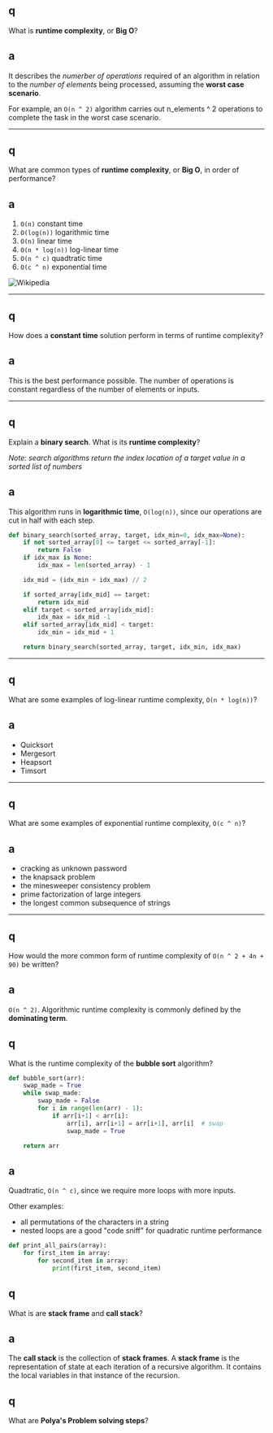 ## q

What is **runtime complexity**, or **Big O**?

## a
It describes the *numerber of operations* required of an algorithm in relation to the *number of elements* being processed, assuming the **worst case scenario**.

For example, an `O(n ^ 2)` algorithm carries out n_elements ^ 2 operations to complete the task in the worst case scenario.

---
## q

What are common types of **runtime complexity**, or **Big O**, in order of performance?

## a

1. `O(n)` constant time
1. `O(log(n))` logarithmic time
1. `O(n)` linear time
1. `O(n * log(n))` log-linear time
1. `O(n ^ c)` quadtratic time
1. `O(c ^ n)` exponential time

![Wikipedia](https://upload.wikimedia.org/wikipedia/commons/thumb/7/7e/Comparison_computational_complexity.svg/1024px-Comparison_computational_complexity.svg.png)

---
## q
How does a **constant time** solution perform in terms of runtime complexity?

## a
This is the best performance possible. The number of operations is constant regardless of the number of elements or inputs.

---
## q
Explain a **binary search**. What is its **runtime complexity**?

*Note: search algorithms return the index location of a target value in a sorted list of numbers*

## a
This algorithm runs in **logarithmic time**, `O(log(n))`, since our operations are cut in half with each step.

```python
def binary_search(sorted_array, target, idx_min=0, idx_max=None):
    if not sorted_array[0] <= target <= sorted_array[-1]:
        return False
    if idx_max is None:
        idx_max = len(sorted_array) - 1

    idx_mid = (idx_min + idx_max) // 2

    if sorted_array[idx_mid] == target:
        return idx_mid
    elif target < sorted_array[idx_mid]:
        idx_max = idx_mid -1 
    elif sorted_array[idx_mid] < target:
        idx_min = idx_mid + 1

    return binary_search(sorted_array, target, idx_min, idx_max)
```

---
## q
What are some examples of log-linear runtime complexity, `O(n * log(n))`?

## a
* Quicksort
* Mergesort
* Heapsort
* Timsort

---
## q
What are some examples of exponential runtime complexity, `O(c ^ n)`?

## a
* cracking as unknown password
* the knapsack problem
* the minesweeper consistency problem
* prime factorization of large integers
* the longest common subsequence of strings

---
## q
How would the more common form of runtime complexity of `O(n ^ 2 + 4n + 90)` be written?

## a
`O(n ^ 2)`. Algorithmic runtime complexity is commonly defined by the **dominating term**.

## q
What is the runtime complexity of the **bubble sort** algorithm?

```python
def bubble_sort(arr):
    swap_made = True
    while swap_made:
        swap_made = False
        for i in range(len(arr) - 1):
            if arr[i+1] < arr[i]:
                arr[i], arr[i+1] = arr[i+1], arr[i]  # swap
                swap_made = True

    return arr
```

## a
Quadtratic, `O(n ^ c)`, since we require more loops with more inputs.

Other examples:
* all permutations of the characters in a string
* nested loops are a good "code sniff" for quadratic runtime performance

```python
def print_all_pairs(array):
    for first_item in array:
        for second_item in array:
            print(first_item, second_item)
```

## q
What is are **stack frame** and **call stack**?

## a
The **call stack** is the collection of **stack frames**. A **stack frame** is the representation of state at each iteration of a recursive algorithm. It contains the local variables in that instance of the recursion.

## q
What are **Polya's Problem solving steps**?
